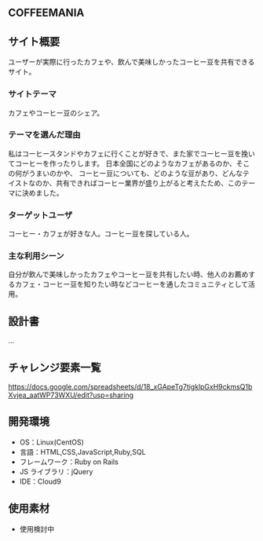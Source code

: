 ## COFFEEMANIA

## サイト概要

ユーザーが実際に行ったカフェや、飲んで美味しかったコーヒー豆を共有できるサイト。

### サイトテーマ

カフェやコーヒー豆のシェア。

### テーマを選んだ理由

私はコーヒースタンドやカフェに行くことが好きで、また家でコーヒー豆を挽いてコーヒーを作ったりします。
日本全国にどのようなカフェがあるのか、そこの何がうまいのかや、
コーヒー豆についても、どのような豆があり、どんなテイストなのか、共有できればコーヒー業界が盛り上がると考えたため、このテーマに決めました。

### ターゲットユーザ

コーヒー・カフェが好きな人。コーヒー豆を探している人。

### 主な利用シーン

自分が飲んで美味しかったカフェやコーヒー豆を共有したい時、他人のお薦めするカフェ・コーヒー豆を知りたい時などコーヒーを通したコミュニティとして活用。

## 設計書

...

## チャレンジ要素一覧

https://docs.google.com/spreadsheets/d/18_xGApeTg7tigklpGxH9ckmsQ1bXvjea_aatWP73WXU/edit?usp=sharing

## 開発環境

- OS：Linux(CentOS)
- 言語：HTML,CSS,JavaScript,Ruby,SQL
- フレームワーク：Ruby on Rails
- JS ライブラリ：jQuery
- IDE：Cloud9

## 使用素材

- 使用検討中

